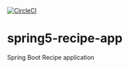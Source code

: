 [![CircleCI](https://circleci.com/gh/arpitagarwal78/spring5-recipe-app/tree/main.svg?style=svg)](https://circleci.com/gh/arpitagarwal78/spring5-recipe-app/tree/main)

# spring5-recipe-app

Spring Boot Recipe application
